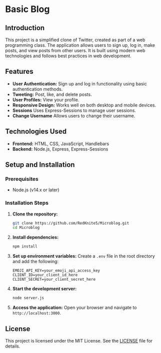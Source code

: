 # Basic Blog

## Introduction
This project is a simplified clone of Twitter, created as part of a web programming class. The application allows users to sign up, log in, make posts, and view posts from other users. It is built using modern web technologies and follows best practices in web development.

## Features
- **User Authentication:** Sign up and log in functionality using basic authentication methods.
- **Tweeting:** Post, like, and delete posts.
- **User Profiles:** View your profile.
- **Responsive Design:** Works well on both desktop and mobile devices.
- **Sessions** Uses Express-Sessions to manage user sessions.
- **Change Username** Allows users to change their username.

## Technologies Used
- **Frontend:** HTML, CSS, JavaScript, Handlebars
- **Backend:** Node.js, Express, Express-Sessions

## Setup and Installation

### Prerequisites
- Node.js (v14.x or later)

### Installation Steps
1. **Clone the repository:**
   ```bash
   git clone https://github.com/RedKnite5/Microblog.git
   cd Microblog
   ```

2. **Install dependencies:**
   ```bash
   npm install
   ```

3. **Set up environment variables:**
   Create a `.env` file in the root directory and add the following:
   ```plaintext
   EMOJI_API_KEY=your_emoji_api_access_key
   CLIENT_ID=your_client_id_here
   CLIENT_SECRET=your_client_secret_here
   ```

4. **Start the development server:**
   ```bash
   node server.js
   ```

5. **Access the application:**
   Open your browser and navigate to `http://localhost:3000`.


## License
This project is licensed under the MIT License. See the [LICENSE](LICENSE) file for details.

